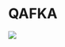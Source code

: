 # QAFKA
[<img src="https://colab.research.google.com/github/alonsaguy/QAFKA/blob/main/main.ipynb">](https://colab.research.google.com/github/alonsaguy/QAFKA/blob/main/main.ipynb)
        
